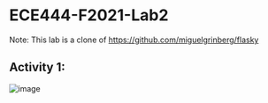 # ECE444-F2021-Lab2

Note: This lab is a clone of https://github.com/miguelgrinberg/flasky

## Activity 1:
![image](https://user-images.githubusercontent.com/50343180/134782926-5cd9e265-90a9-4713-b6ce-7b7a709cfe1e.png)
